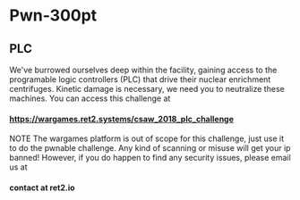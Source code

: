 # Pwn-300pt
## PLC
We've burrowed ourselves deep within the facility, gaining access to the programable logic controllers (PLC) that drive their nuclear enrichment centrifuges. Kinetic damage is necessary, we need you to neutralize these machines.
You can access this challenge at 
#### https://wargames.ret2.systems/csaw_2018_plc_challenge
NOTE The wargames platform is out of scope for this challenge, just use it to do the pwnable challenge. Any kind of scanning or misuse will get your ip banned! However, if you do happen to find any security issues, please email us at 
#### contact at ret2.io
